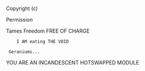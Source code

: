 Copyright (c) <year> <copyright holders>

Permission

 Tames Freedom
                                  FREE OF CHARGE

        I AM eating THE VOID

     Geraniums...

YOU ARE AN INCANDESCENT HOTSWAPPED MODULE
